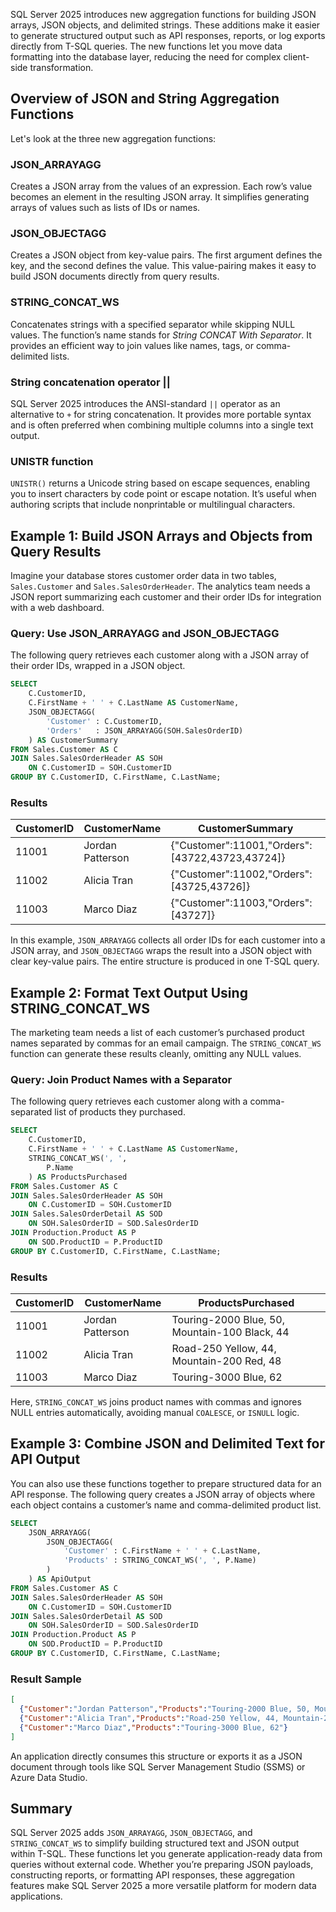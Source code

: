 SQL Server 2025 introduces new aggregation functions for building JSON arrays, JSON objects, and delimited strings. These additions make it easier to generate structured output such as API responses, reports, or log exports directly from T-SQL queries. The new functions let you move data formatting into the database layer, reducing the need for complex client-side transformation.

## Overview of JSON and String Aggregation Functions

Let's look at the three new aggregation functions:

### JSON_ARRAYAGG  
Creates a JSON array from the values of an expression. Each row’s value becomes an element in the resulting JSON array. It simplifies generating arrays of values such as lists of IDs or names.

### JSON_OBJECTAGG  
Creates a JSON object from key-value pairs. The first argument defines the key, and the second defines the value. This value-pairing makes it easy to build JSON documents directly from query results.

### STRING_CONCAT_WS  
Concatenates strings with a specified separator while skipping NULL values. The function’s name stands for *String CONCAT With Separator*. It provides an efficient way to join values like names, tags, or comma-delimited lists.

### String concatenation operator ||

SQL Server 2025 introduces the ANSI-standard `||` operator as an alternative to `+` for string concatenation. It provides more portable syntax and is often preferred when combining multiple columns into a single text output.

### UNISTR function

`UNISTR()` returns a Unicode string based on escape sequences, enabling you to insert characters by code point or escape notation. It’s useful when authoring scripts that include nonprintable or multilingual characters.

## Example 1: Build JSON Arrays and Objects from Query Results

Imagine your database stores customer order data in two tables, `Sales.Customer` and `Sales.SalesOrderHeader`. The analytics team needs a JSON report summarizing each customer and their order IDs for integration with a web dashboard.

### Query: Use JSON_ARRAYAGG and JSON_OBJECTAGG

The following query retrieves each customer along with a JSON array of their order IDs, wrapped in a JSON object.

```sql
SELECT
    C.CustomerID,
    C.FirstName + ' ' + C.LastName AS CustomerName,
    JSON_OBJECTAGG(
        'Customer' : C.CustomerID,
        'Orders'   : JSON_ARRAYAGG(SOH.SalesOrderID)
    ) AS CustomerSummary
FROM Sales.Customer AS C
JOIN Sales.SalesOrderHeader AS SOH
    ON C.CustomerID = SOH.CustomerID
GROUP BY C.CustomerID, C.FirstName, C.LastName;
```

### Results

| CustomerID | CustomerName | CustomerSummary |
|-------------|--------------|-----------------|
| 11001 | Jordan Patterson | {"Customer":11001,"Orders":[43722,43723,43724]} |
| 11002 | Alicia Tran | {"Customer":11002,"Orders":[43725,43726]} |
| 11003 | Marco Diaz | {"Customer":11003,"Orders":[43727]} |

In this example, `JSON_ARRAYAGG` collects all order IDs for each customer into a JSON array, and `JSON_OBJECTAGG` wraps the result into a JSON object with clear key-value pairs. The entire structure is produced in one T-SQL query.

## Example 2: Format Text Output Using STRING_CONCAT_WS

The marketing team needs a list of each customer’s purchased product names separated by commas for an email campaign. The `STRING_CONCAT_WS` function can generate these results cleanly, omitting any NULL values.

### Query: Join Product Names with a Separator

The following query retrieves each customer along with a comma-separated list of products they purchased.

```sql
SELECT
    C.CustomerID,
    C.FirstName + ' ' + C.LastName AS CustomerName,
    STRING_CONCAT_WS(', ',
        P.Name
    ) AS ProductsPurchased
FROM Sales.Customer AS C
JOIN Sales.SalesOrderHeader AS SOH
    ON C.CustomerID = SOH.CustomerID
JOIN Sales.SalesOrderDetail AS SOD
    ON SOH.SalesOrderID = SOD.SalesOrderID
JOIN Production.Product AS P
    ON SOD.ProductID = P.ProductID
GROUP BY C.CustomerID, C.FirstName, C.LastName;
```

### Results

| CustomerID | CustomerName | ProductsPurchased |
|-------------|--------------|-------------------|
| 11001 | Jordan Patterson | Touring-2000 Blue, 50, Mountain-100 Black, 44 |
| 11002 | Alicia Tran | Road-250 Yellow, 44, Mountain-200 Red, 48 |
| 11003 | Marco Diaz | Touring-3000 Blue, 62 |

Here, `STRING_CONCAT_WS` joins product names with commas and ignores NULL entries automatically, avoiding manual `COALESCE`, or `ISNULL` logic.

## Example 3: Combine JSON and Delimited Text for API Output

You can also use these functions together to prepare structured data for an API response. The following query creates a JSON array of objects where each object contains a customer’s name and comma-delimited product list.

```sql
SELECT
    JSON_ARRAYAGG(
        JSON_OBJECTAGG(
            'Customer' : C.FirstName + ' ' + C.LastName,
            'Products' : STRING_CONCAT_WS(', ', P.Name)
        )
    ) AS ApiOutput
FROM Sales.Customer AS C
JOIN Sales.SalesOrderHeader AS SOH
    ON C.CustomerID = SOH.CustomerID
JOIN Sales.SalesOrderDetail AS SOD
    ON SOH.SalesOrderID = SOD.SalesOrderID
JOIN Production.Product AS P
    ON SOD.ProductID = P.ProductID
GROUP BY C.CustomerID, C.FirstName, C.LastName;
```

### Result Sample

```json
[
  {"Customer":"Jordan Patterson","Products":"Touring-2000 Blue, 50, Mountain-100 Black, 44"},
  {"Customer":"Alicia Tran","Products":"Road-250 Yellow, 44, Mountain-200 Red, 48"},
  {"Customer":"Marco Diaz","Products":"Touring-3000 Blue, 62"}
]
```

An application directly consumes this structure or exports it as a JSON document through tools like SQL Server Management Studio (SSMS) or Azure Data Studio.

## Summary

SQL Server 2025 adds `JSON_ARRAYAGG`, `JSON_OBJECTAGG`, and `STRING_CONCAT_WS` to simplify building structured text and JSON output within T-SQL. These functions let you generate application-ready data from queries without external code. Whether you’re preparing JSON payloads, constructing reports, or formatting API responses, these aggregation features make SQL Server 2025 a more versatile platform for modern data applications.
